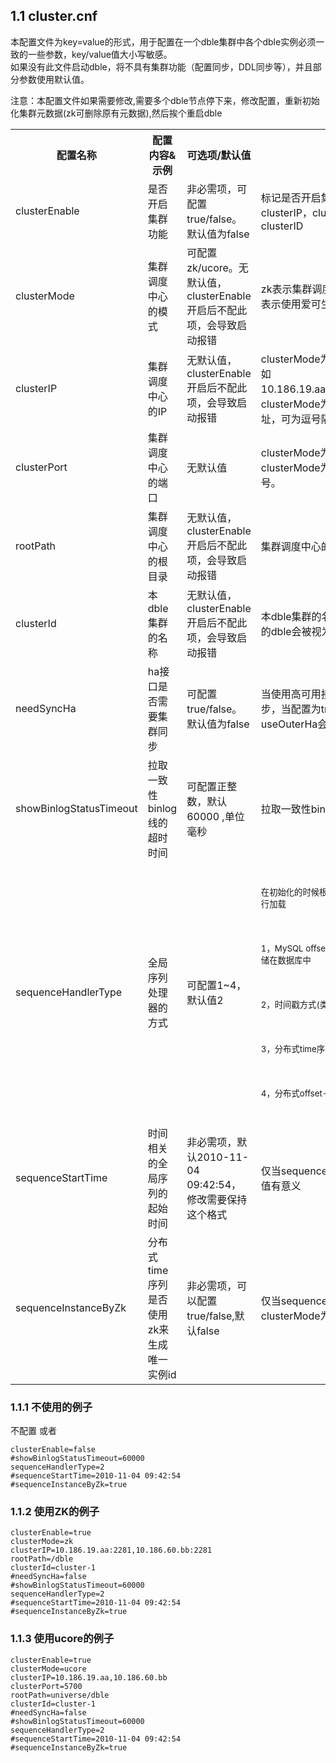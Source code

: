 
## 1.1 cluster.cnf
本配置文件为key=value的形式，用于配置在一个dble集群中各个dble实例必须一致的一些参数，key/value值大小写敏感。    
如果没有此文件启动dble，将不具有集群功能（配置同步，DDL同步等），并且部分参数使用默认值。  

注意：本配置文件如果需要修改,需要多个dble节点停下来，修改配置，重新初始化集群元数据(zk可删除原有元数据),然后挨个重启dble  


<table>
<tr>
<th >配置名称</th>
<th >配置内容&amp;示例</th>
<th >可选项/默认值</th>
<th >详细描述</th>
</tr>
<tr>
<td >clusterEnable</td>
<td >是否开启集群功能</td>
<td >非必需项，可配置true/false。默认值为false</td>
<td >标记是否开启集群功能，如果开启，需要配置clusterIP，clusterPort，rootPath，clusterID</td>
</tr> 
<tr>
<td >clusterMode</td>
<td >集群调度中心的模式</td>
<td >可配置zk/ucore。无默认值，clusterEnable开启后不配此项，会导致启动报错</td>
<td >zk表示集群调度中心使用zookeeper，ucore表示使用爱可生商业集群调度中心</td>
</tr> 
<tr>
<td >clusterIP</td>
<td >集群调度中心的IP</td>
<td >无默认值，clusterEnable开启后不配此项，会导致启动报错</td>
<td >clusterMode为zk时，配置zk完整地址，例如10.186.19.aa:2281,10.186.60.bb:2281；clusterMode为core时，配置ucore的ip地址，可为逗号隔开的集群IP地址
</td>
</tr> 
<tr>
<td >clusterPort</td>
<td >集群调度中心的端口</td>
<td >无默认值</td>
<td >clusterMode为zk时，此项可以空缺；clusterMode为ucore时，配置ucore的端口号。</td>
</tr> 
<tr>
<td >rootPath</td>
<td >集群调度中心的根目录</td>
<td >无默认值，clusterEnable开启后不配此项，会导致启动报错</td>
<td >集群调度中心的根目录，按需配置</td>
</tr> 
<tr>
<td >clusterId</td>
<td >本dble集群的名称</td>
<td >无默认值，clusterEnable开启后不配此项，会导致启动报错</td>
<td >本dble集群的名称，多个使用同一实例名称的dble会被视为在同一集群下</td>
</tr> 
<tr>
<td >needSyncHa</td>
<td >ha接口是否需要集群同步</td>
<td >可配置true/false。默认值为false</td>
<td >当使用高可用接口时，是否需要使用集群同步，当配置为true时，实例级别的参数useOuterHa会被置为true
</td>
</tr> 
<tr>
<tr>
<td >showBinlogStatusTimeout</td>
<td >拉取一致性binlog线的超时时间</td>
<td >可配置正整数，默认60000  ,单位毫秒</td>
<td >拉取一致性binlog线的超时时间</td>
</tr> 
<tr>
<td >sequenceHandlerType</td>
<td >全局序列处理器的方式</td>
<td >可配置1~4，默认值2   </td>
<td ><br>
<p><sub>在初始化的时候根据这个配置选择不同的序列生成器进行加载</sub></p><br>
<p><sub>1，MySQL offset-step序列方式， sequence信息存储在数据库中</sub></p><br>
<p><sub>2，时间戳方式(类Snowflake)</sub></p><br>
<p><sub>3，分布式time序列(类Snowflake)</sub></p><br>
<p><sub>4，分布式offset-step序列</sub></p><br></td>
</tr> 
<tr>
<td >sequenceStartTime</td>
<td >时间相关的全局序列的起始时间</td>
<td >非必需项，默认2010-11-04 09:42:54，修改需要保持这个格式</td>
<td >仅当sequenceHandlerType为2或3时候这个值有意义</td>
</tr> 
<tr>
<td >sequenceInstanceByZk</td>
<td >分布式time序列是否使用zk来生成唯一实例id</td>
<td >非必需项，可以配置true/false,默认false</td>
<td >仅当sequenceHandlerType为3，并且clusterMode为zk时，这个值有意义</td>
</tr> 
</table>
 


### 1.1.1 不使用的例子
不配置  或者

```
clusterEnable=false 
#showBinlogStatusTimeout=60000  
sequenceHandlerType=2  
#sequenceStartTime=2010-11-04 09:42:54   
#sequenceInstanceByZk=true

```

### 1.1.2 使用ZK的例子
```
clusterEnable=true   
clusterMode=zk   
clusterIP=10.186.19.aa:2281,10.186.60.bb:2281
rootPath=/dble  
clusterId=cluster-1  
#needSyncHa=false  
#showBinlogStatusTimeout=60000  
sequenceHandlerType=2  
#sequenceStartTime=2010-11-04 09:42:54  
#sequenceInstanceByZk=true

```  

### 1.1.3 使用ucore的例子
```
clusterEnable=true  
clusterMode=ucore  
clusterIP=10.186.19.aa,10.186.60.bb
clusterPort=5700  
rootPath=universe/dble 
clusterId=cluster-1   
#needSyncHa=false  
#showBinlogStatusTimeout=60000  
sequenceHandlerType=2  
#sequenceStartTime=2010-11-04 09:42:54  
#sequenceInstanceByZk=true
```

